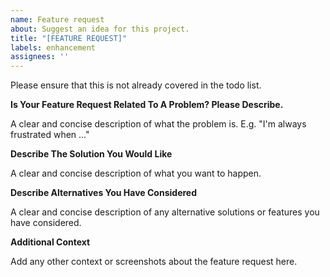 ```yaml
---
name: Feature request
about: Suggest an idea for this project.
title: "[FEATURE REQUEST]"
labels: enhancement
assignees: ''
---
```


Please ensure that this is not already covered in the todo list.

**Is Your Feature Request Related To A Problem? Please Describe.**

A clear and concise description of what the problem is. E.g. "I'm always frustrated when ..."

**Describe The Solution You Would Like**

A clear and concise description of what you want to happen.

**Describe Alternatives You Have Considered**

A clear and concise description of any alternative solutions or features you have considered.

**Additional Context**

Add any other context or screenshots about the feature request here.
